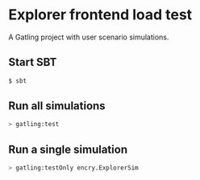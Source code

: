 Explorer frontend load test
=========================

A Gatling project with user scenario simulations.

Start SBT
---------
```bash
$ sbt
```

Run all simulations
-------------------

```bash
> gatling:test
```

Run a single simulation
-----------------------

```bash
> gatling:testOnly encry.ExplorerSim
```
